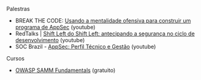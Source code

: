 Palestras

- BREAK THE CODE: [Usando a mentalidade ofensiva para construir um programa de AppSec](https://www.youtube.com/watch?v=wGml-tcqTJ0) (youtube)
- RedTalks | [Shift Left do Shift Left: antecipando a segurança no ciclo de desenvolvimento](https://www.youtube.com/watch?v=7azvAbxL38E) (youtube)
- SOC Brazil - [AppSec: Perfil Técnico e Gestão](https://youtu.be/58g0XdcouBU?si=4R0G6_g16PQdHbKl) (youtube)

Cursos

- [OWASP SAMM Fundamentals](https://owaspsamm.thinkific.com/courses/samm) (gratuito)